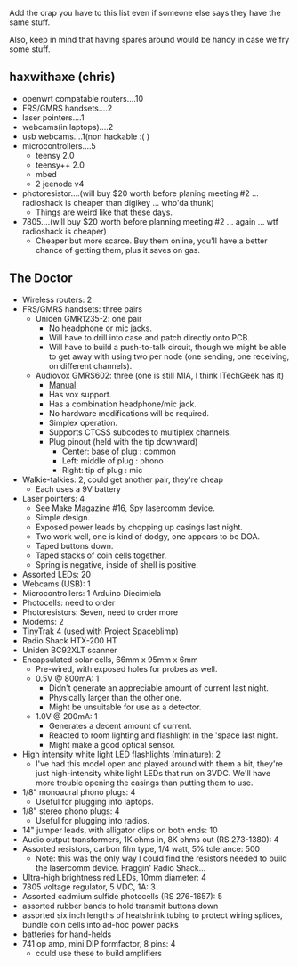 Add the crap you have to this list even if someone else says they have
the same stuff.

Also, keep in mind that having spares around would be handy in case we
fry some stuff.

## haxwithaxe (chris)

- openwrt compatable routers....10
- FRS/GMRS handsets....2
- laser pointers....1
- webcams(in laptops)....2
- usb webcams....1(non hackable :( )
- microcontrollers....5
  - teensy 2.0
  - teensy++ 2.0
  - mbed
  - 2 jeenode v4
- photoresistor....(will buy \$20 worth before planing meeting \#2 ...
  radioshack is cheaper than digikey ... who'da thunk)
  - Things are weird like that these days.
- 7805....(will buy \$20 worth before planning meeting \#2 ... again ...
  wtf radioshack is cheaper)
  - Cheaper but more scarce. Buy them online, you'll have a better
    chance of getting them, plus it saves on gas.

## The Doctor

- Wireless routers: 2
- FRS/GMRS handsets: three pairs
  - Uniden GMR1235-2: one pair
    - No headphone or mic jacks.
    - Will have to drill into case and patch directly onto PCB.
    - Will have to build a push-to-talk circuit, though we might be able
      to get away with using two per node (one sending, one receiving,
      on different channels).
  - Audiovox GMRS602: three (one is still MIA, I think ITechGeek has it)
    - [Manual](http://audiovox2.info/docs/common/GMRS602CH/GMRS602CH_OM.pdf)
    - Has vox support.
    - Has a combination headphone/mic jack.
    - No hardware modifications will be required.
    - Simplex operation.
    - Supports CTCSS subcodes to multiplex channels.
    - Plug pinout (held with the tip downward)
      - Center: base of plug : common
      - Left: middle of plug : phono
      - Right: tip of plug : mic
- Walkie-talkies: 2, could get another pair, they're cheap
  - Each uses a 9V battery
- Laser pointers: 4
  - See Make Magazine \#16, Spy lasercomm device.
  - Simple design.
  - Exposed power leads by chopping up casings last night.
  - Two work well, one is kind of dodgy, one appears to be DOA.
  - Taped buttons down.
  - Taped stacks of coin cells together.
  - Spring is negative, inside of shell is positive.
- Assorted LEDs: 20
- Webcams (USB): 1
- Microcontrollers: 1 Arduino Diecimiela
- Photocells: need to order
- Photoresistors: Seven, need to order more
- Modems: 2
- TinyTrak 4 (used with Project Spaceblimp)
- Radio Shack HTX-200 HT
- Uniden BC92XLT scanner
- Encapsulated solar cells, 66mm x 95mm x 6mm
  - Pre-wired, with exposed holes for probes as well.
  - 0.5V @ 800mA: 1
    - Didn't generate an appreciable amount of current last night.
    - Physically larger than the other one.
    - Might be unsuitable for use as a detector.
  - 1.0V @ 200mA: 1
    - Generates a decent amount of current.
    - Reacted to room lighting and flashlight in the 'space last night.
    - Might make a good optical sensor.
- High intensity white light LED flashlights (miniature): 2
  - I've had this model open and played around with them a bit, they're
    just high-intensity white light LEDs that run on 3VDC. We'll have
    more trouble opening the casings than putting them to use.
- 1/8" monoaural phono plugs: 4
  - Useful for plugging into laptops.
- 1/8" stereo phono plugs: 4
  - Useful for plugging into radios.
- 14" jumper leads, with alligator clips on both ends: 10
- Audio output transformers, 1K ohms in, 8K ohms out (RS 273-1380): 4
- Assorted resistors, carbon film type, 1/4 watt, 5% tolerance: 500
  - Note: this was the only way I could find the resistors needed to
    build the lasercomm device. Fraggin' Radio Shack...
- Ultra-high brightness red LEDs, 10mm diameter: 4
- 7805 voltage regulator, 5 VDC, 1A: 3
- Assorted cadmium sulfide photocells (RS 276-1657): 5
- assorted rubber bands to hold transmit buttons down
- assorted six inch lengths of heatshrink tubing to protect wiring
  splices, bundle coin cells into ad-hoc power packs
- batteries for hand-helds
- 741 op amp, mini DIP formfactor, 8 pins: 4
  - could use these to build amplifiers